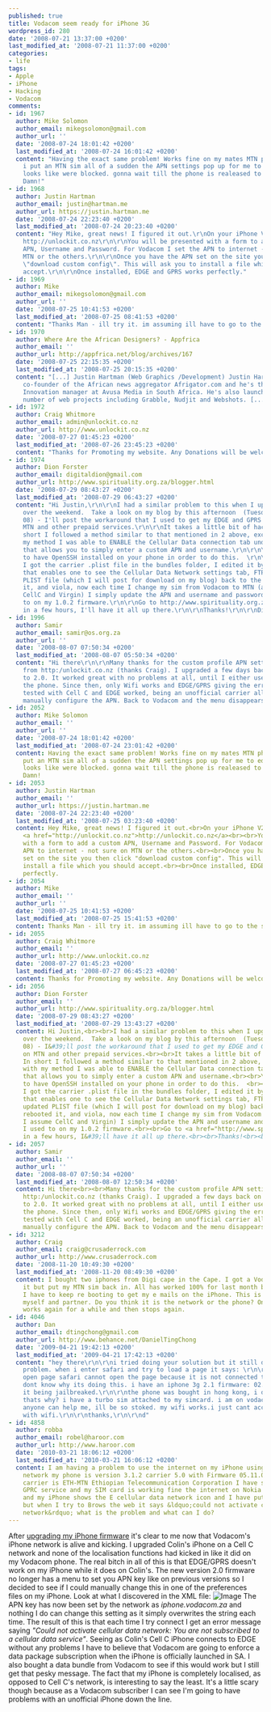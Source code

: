 ```yaml
---
published: true
title: Vodacom seem ready for iPhone 3G
wordpress_id: 280
date: '2008-07-21 13:37:00 +0200'
last_modified_at: '2008-07-21 11:37:00 +0200'
categories:
- life
tags:
- Apple
- iPhone
- Hacking
- Vodacom
comments:
- id: 1967
  author: Mike Solomon
  author_email: mikegsolomon@gmail.com
  author_url: ''
  date: '2008-07-24 18:01:42 +0200'
  last_modified_at: '2008-07-24 16:01:42 +0200'
  content: "Having the exact same problem! Works fine on my mates MTN phone. When
    i put an MTN sim all of a sudden the APN settings pop up for me to edit.\r\n\r\ndamn
    looks like were blocked. gonna wait till the phone is realeased to see whats what!
    Damn!"
- id: 1968
  author: Justin Hartman
  author_email: justin@hartman.me
  author_url: https://justin.hartman.me
  date: '2008-07-24 22:23:40 +0200'
  last_modified_at: '2008-07-24 20:23:40 +0200'
  content: "Hey Mike, great news! I figured it out.\r\nOn your iPhone V2 phone visit
    http://unlockit.co.nz\r\n\r\nYou will be presented with a form to add a custom
    APN, Username and Password. For Vodacom I set the APN to internet - not sure on
    MTN or the others.\r\n\r\nOnce you have the APN set on the site you then click
    \"download custom config\". This will ask you to install a file which you should
    accept.\r\n\r\nOnce installed, EDGE and GPRS works perfectly."
- id: 1969
  author: Mike
  author_email: mikegsolomon@gmail.com
  author_url: ''
  date: '2008-07-25 10:41:53 +0200'
  last_modified_at: '2008-07-25 08:41:53 +0200'
  content: "Thanks Man - ill try it. im assuming ill have to go to the site via WiFi\r\n\r\nCheers\r\nMichael"
- id: 1970
  author: Where Are the African Designers? - Appfrica
  author_email: ''
  author_url: http://appfrica.net/blog/archives/167
  date: '2008-07-25 22:15:35 +0200'
  last_modified_at: '2008-07-25 20:15:35 +0200'
  content: "[...] Justin Hartman (Web Graphics /Development) Justin Hartman is the
    co-founder of the African news aggregator Afrigator.com and he's the Digital
    Innovation manager at Avusa Media in South Africa. He's also launched a
    number of web projects including Grabble, Nudjit and Webshots. [...]"
- id: 1972
  author: Craig Whitmore
  author_email: admin@unlockit.co.nz
  author_url: http://www.unlockit.co.nz
  date: '2008-07-27 01:45:23 +0200'
  last_modified_at: '2008-07-26 23:45:23 +0200'
  content: "Thanks for Promoting my website. Any Donations will be welcome :-)\r\n\r\nThanks"
- id: 1974
  author: Dion Forster
  author_email: digitaldion@gmail.com
  author_url: http://www.spirituality.org.za/blogger.html
  date: '2008-07-29 08:43:27 +0200'
  last_modified_at: '2008-07-29 06:43:27 +0200'
  content: "Hi Justin,\r\n\r\nI had a similar problem to this when I upgraded my iPhone
    over the weekend.  Take a look on my blog by this afternoon  (Tuesday 28 July,
    08) - I'll post the workaround that I used to get my EDGE and GPRS working on
    MTN and other prepaid services.\r\n\r\nIt takes a little bit of hackery... In
    short I followed a method similar to that mentioned in 2 above, except, that with
    my method I was able to ENABLE the Cellular Data connection tab under Networking
    that allows you to simply enter a custom APN and username.\r\n\r\nYou will have
    to have OpenSSH installed on your phone in order to do this.  \r\n\r\nIn short,
    I got the carrier .plist file in the bundles folder, I edited it by adding a string
    that enables one to see the Cellular Data Network settings tab, FTP'd the updated
    PLIST file (which I will post for download on my blog) back to the phone, rebooted
    it, and viola, now each time I change my sim from Vodacom to MTN (and I assume
    CellC and Virgin) I simply update the APN and username and password as I used
    to on my 1.0.2 firmware.\r\n\r\nGo to http://www.spirituality.org.za/blogger.html
    in a few hours, I'll have it all up there.\r\n\r\nThanks!\r\n\r\nDion"
- id: 1996
  author: Samir
  author_email: samir@os.org.za
  author_url: ''
  date: '2008-08-07 07:50:34 +0200'
  last_modified_at: '2008-08-07 05:50:34 +0200'
  content: "Hi there\r\n\r\nMany thanks for the custom profile APN settings above
    from http:/unlockit.co.nz (thanks Craig). I upgraded a few days back on a 2G iPhone
    to 2.0. It worked great with no problems at all, until I either used Wifi or restarted
    the phone. Since then, only Wifi works and EDGE/GPRS giving the error above. \r\n\r\nThen
    tested with Cell C and EDGE worked, being an unofficial carrier allows you to
    manually configure the APN. Back to Vodacom and the menu disappears. \r\n\r\nThanks"
- id: 2052
  author: Mike Solomon
  author_email: ''
  author_url: ''
  date: '2008-07-24 18:01:42 +0200'
  last_modified_at: '2008-07-24 23:01:42 +0200'
  content: Having the exact same problem! Works fine on my mates MTN phone. When i
    put an MTN sim all of a sudden the APN settings pop up for me to edit.<br><br>damn
    looks like were blocked. gonna wait till the phone is realeased to see whats what!
    Damn!
- id: 2053
  author: Justin Hartman
  author_email: ''
  author_url: https://justin.hartman.me
  date: '2008-07-24 22:23:40 +0200'
  last_modified_at: '2008-07-25 03:23:40 +0200'
  content: Hey Mike, great news! I figured it out.<br>On your iPhone V2 phone visit
    <a href="http://unlockit.co.nz">http://unlockit.co.nz</a><br><br>You will be presented
    with a form to add a custom APN, Username and Password. For Vodacom I set the
    APN to internet - not sure on MTN or the others.<br><br>Once you have the APN
    set on the site you then click "download custom config". This will ask you to
    install a file which you should accept.<br><br>Once installed, EDGE and GPRS works
    perfectly.
- id: 2054
  author: Mike
  author_email: ''
  author_url: ''
  date: '2008-07-25 10:41:53 +0200'
  last_modified_at: '2008-07-25 15:41:53 +0200'
  content: Thanks Man - ill try it. im assuming ill have to go to the site via WiFi<br><br>Cheers<br>Michael
- id: 2055
  author: Craig Whitmore
  author_email: ''
  author_url: http://www.unlockit.co.nz
  date: '2008-07-27 01:45:23 +0200'
  last_modified_at: '2008-07-27 06:45:23 +0200'
  content: Thanks for Promoting my website. Any Donations will be welcome :-)<br><br>Thanks
- id: 2056
  author: Dion Forster
  author_email: ''
  author_url: http://www.spirituality.org.za/blogger.html
  date: '2008-07-29 08:43:27 +0200'
  last_modified_at: '2008-07-29 13:43:27 +0200'
  content: Hi Justin,<br><br>I had a similar problem to this when I upgraded my iPhone
    over the weekend.  Take a look on my blog by this afternoon  (Tuesday 28 July,
    08) - I&#39;ll post the workaround that I used to get my EDGE and GPRS working
    on MTN and other prepaid services.<br><br>It takes a little bit of hackery...
    In short I followed a method similar to that mentioned in 2 above, except, that
    with my method I was able to ENABLE the Cellular Data connection tab under Networking
    that allows you to simply enter a custom APN and username.<br><br>You will have
    to have OpenSSH installed on your phone in order to do this.  <br><br>In short,
    I got the carrier .plist file in the bundles folder, I edited it by adding a string
    that enables one to see the Cellular Data Network settings tab, FTP&#39;d the
    updated PLIST file (which I will post for download on my blog) back to the phone,
    rebooted it, and viola, now each time I change my sim from Vodacom to MTN (and
    I assume CellC and Virgin) I simply update the APN and username and password as
    I used to on my 1.0.2 firmware.<br><br>Go to <a href="http://www.spirituality.org.za/blogger.html">http://www.spirituality.org.za/blogger.html</a>
    in a few hours, I&#39;ll have it all up there.<br><br>Thanks!<br><br>Dion
- id: 2057
  author: Samir
  author_email: ''
  author_url: ''
  date: '2008-08-07 07:50:34 +0200'
  last_modified_at: '2008-08-07 12:50:34 +0200'
  content: Hi there<br><br>Many thanks for the custom profile APN settings above from
    http:/unlockit.co.nz (thanks Craig). I upgraded a few days back on a 2G iPhone
    to 2.0. It worked great with no problems at all, until I either used Wifi or restarted
    the phone. Since then, only Wifi works and EDGE/GPRS giving the error above. <br><br>Then
    tested with Cell C and EDGE worked, being an unofficial carrier allows you to
    manually configure the APN. Back to Vodacom and the menu disappears. <br><br>Thanks
- id: 3212
  author: Craig
  author_email: craig@crusaderrock.com
  author_url: http://www.crusaderrock.com
  date: '2008-11-20 10:49:30 +0200'
  last_modified_at: '2008-11-20 08:49:30 +0200'
  content: I bought two iphones from Digi cape in the Cape. I got a Vodacom card with
    it but put my MTN sim back in. All has worked 100% for last month but recently
    I have to keep re booting to get my e mails on the iPhone. This is happening with
    myself and partner. Do you think it is the network or the phone? Once I re boot
    works again for a while and then stops again.
- id: 4046
  author: Dan
  author_email: dtingchong@gmail.com
  author_url: http://www.behance.net/DanielTingChong
  date: '2009-04-21 19:42:13 +0200'
  last_modified_at: '2009-04-21 17:42:13 +0200'
  content: "hey there\r\n\r\ni tried doing your solution but it still didn't fix my
    problem. when i enter safari and try to load a page it says: \r\n\r\n\"cannot
    open page safari cannot open the page because it is not connected to the Internet\"\r\n\r\ni
    dont know why its doing this. i have an iphone 3g 2.1 firmware: 02.11.07 with
    it being jailbreaked.\r\n\r\nthe phone was bought in hong kong, i dont know if
    thats why? i have a turbo sim attached to my simcard. i am on vodacom pre-paid.if
    anyone can help me, ill be so stoked. my wifi works.i just cant access the internet
    with wifi.\r\n\r\nthanks,\r\n\r\nd"
- id: 4858
  author: robba
  author_email: robel@haroor.com
  author_url: http://www.haroor.com
  date: '2010-03-21 18:06:12 +0200'
  last_modified_at: '2010-03-21 16:06:12 +0200'
  content: I am having a problem to use the internet on my iPhone using cellular data
    network my phone is version 3.1.2 carrier 5.0 with Firmware 05.11.07 8Gb And my
    carrier is ETH-MTN Ethiopian Telecommunication Corporation I have subscribed for
    GPRC service and my SIM card is working fine the internet on Nokia phone accessories
    and my iPhone shows the E cellular data network icon and I have put the APN etc.com
    but when I try to Brows the web it says &ldquo;could not activate cellular data
    network&rdquo; what is the problem and what can I do?
---
```

After <a href="/2008/07/21/first-iphone-20-firmware-hack-in-south-africa/">upgrading my iPhone firmware</a> it's clear to me now that Vodacom's iPhone network is alive and kicking.
I upgraded Colin's iPhone on a Cell C network and none of the localisation functions had kicked in like it did on my Vodacom phone. The real bitch in all of this is that EDGE/GPRS doesn't work on my iPhone while it does on Colin's.
The new version 2.0 firmware no longer has a menu to set you APN key like on previous versions so I decided to see if I could manually change this in one of the preferences files on my iPhone. Look at what I discovered in the XML file:
<img src="/assets/images/uploads/2008/07/iphone-apn.jpg" alt="Image" />
The APN key has now been set by the network as <em>iphone.vodacom.za</em> and nothing I do can change this setting as it simply overwrites the string each time.
The result of this is that each time I try connect I get an error message saying <em>"Could not activate cellular data network: You are not subscribed to a cellular data service"</em>.
Seeing as Colin's Cell C iPhone connects to EDGE without any problems I have to believe that Vodacom are going to enforce a data package subscription when the iPhone is officially launched in SA. I also bought a data bundle from Vodacom to see if this would work but I still get that pesky message.
The fact that my iPhone is completely localised, as opposed to Cell C's network, is interesting to say the least. It's a little scary though because as a Vodacom subscriber I can see I'm going to have problems with an unofficial iPhone down the line.
